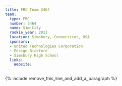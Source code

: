 ```yaml
---
title: FRC Team 3464
team:
  type: FRC
  number: 3464
  name: Sim-City
  rookie_year: 2011
  location: Simsbury, Connecticut, USA
  sponsors:
  - United Technologies Corporation
  - Ensign Bickford
  - Simsbury High School
  links:
    Website:
---
```


{% include remove_this_line_and_add_a_paragraph %}